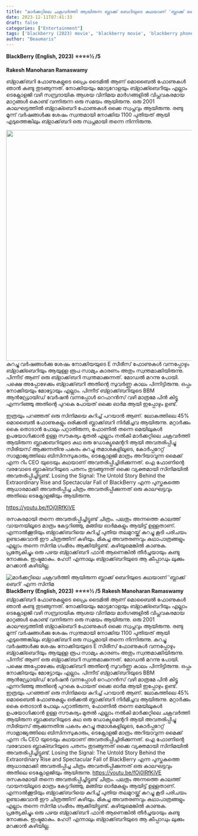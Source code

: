 ```yaml
---
title: "മാർക്കറ്റിലെ ചക്രവർത്തി ആയിരുന്ന ബ്ലാക്ക് ബെറിയുടെ കഥയാണ് 'ബ്ലാക്ക് ബെറി' എന്ന സിനിമ"
date: 2023-12-11T07:41:33
draft: false
categories: ["Entertainment"]
tags: ['blackberry (2023) movie', 'blackberry movie', 'blackberry phone']
author: "Beaumaris"
---
```


<strong>BlackBerry (English, 2023)</strong>
<strong>⭐⭐⭐⭐½ /5</strong>

<strong>Rakesh Manoharan Ramaswamy</strong>

ബ്ളാക്ക്‌ബറി ഫോണുകളുടെ പ്രൈം ടൈമിൽ ആണ് മൊബൈൽ ഫോണുകൾ ഞാൻ കണ്ടു തുടങ്ങുന്നത്. നോക്കിയയും മോട്ടറോളയും ബ്ളാക്ക്ബെറിയും എല്ലാം ടെക്നോളജി വഴി സമ്പ്രദായിക ആശയ വിനിമയ മാർഗങ്ങളിൽ വിപ്ലവകരമായ മാറ്റങ്ങൾ കൊണ്ട് വന്നിരുന്ന ഒരു സമയം ആയിരുന്നു. ഒരു 2001 കാലഘട്ടത്തിൽ ബ്ളാക്ബെറി ഫോണുകൾ ഒക്കെ സ്വപ്നവും ആയിരുന്നു. രണ്ടു മൂന്ന് വർഷങ്ങൾക്കു ശേഷം സ്വന്തമായി നോക്കിയ 1100 പുതിയത് ആയി എടുത്തെങ്കിലും ബ്ളാക്ക്‌ബറി ഒരു സ്വപ്നമായി തന്നെ നിന്നിരുന്നു.

<img class=" wp-image-433576 aligncenter" src="https://cdn.boolokam.com/articles/2023/12/ddqdqdqqd.jpg" alt="" width="624" height="624" />കുറച്ചു വർഷങ്ങൾക്കു ശേഷം നോക്കിയയുടെ E സീരീസ് ഫോണുകൾ വന്നപ്പോഴും ബ്ളാക്ക്ബെറിയും ആയുള്ള രൂപ സാമ്യം കാരണം അതും സ്വന്തമാക്കിയിരുന്നു. പിന്നീട് ആണ് ഒരു ബ്ളാക്ക്‌ബറി സ്വന്തമാക്കുന്നത്. മോഡൽ മറന്നു പോയി. പക്ഷെ അപ്പോഴേക്കും ബ്ളാക്ക്‌ബറി അതിന്റെ സുവർണ്ണ കാലം പിന്നിട്ടിരുന്നു. ഒപ്പം നോക്കിയയും മോട്ടോയും എല്ലാം. പിന്നീട് ബ്ളാക്ക്‌ബറിയുടെ BBM ആൻഡ്രോയിഡ് വേർഷൻ വന്നപ്പോൾ റെഫറൻസ് വഴി മാത്രമേ പിൻ കിട്ടൂ എന്നറിഞ്ഞു അതിന്റെ പുറകെ പോയത് ഒക്കെ ഓർമ ആയി ഇപ്പോഴും ഉണ്ട്.

ഇത്രയും പറഞ്ഞത് ഒരു സിനിമയെ കുറിച്ച് പറയാൻ ആണ്. ലോകത്തിലെ 45% മൊബൈൽ ഫോണുകളും ഒരിക്കൽ ബ്ലാക്ക്‌ബറി നിർമിച്ചവ ആയിരുന്നു. മറ്റാർക്കും കൈ തൊടാൻ പോലും പറ്റാതിരുന്ന, ഫോണിൽ തന്നെ മെയിലുകൾ ഉപയോഗിക്കാൻ ഉള്ള സൗകര്യം മുതൽ എല്ലാം നൽകി മാർക്കറ്റിലെ ചക്രവർത്തി ആയിരുന്ന ബ്ലാക്കബറിയുടെ കഥ ഒരു ഡോക്യുമെന്ററി ആയി അവതരിപ്പിച്ചു സീരിയസ് ആക്കുന്നതിനു പകരം കുറച്ചു തമാശകളിലൂടെ, കോർപ്പറേറ്റ് സാമ്രാജ്യത്തിലെ ബിസിനസുകാരും, ടെക്നോളജി മാത്രം അറിയാവുന്ന മൈക്ക് എന്ന റിം CEO യുടെയും കഥയാണ് അവതരിപ്പിച്ചിരിക്കുന്നത്. ഐ ഫോണിന്റെ വരവോടെ ബ്ലാക്ബറിയുടെ പതനം തുടങ്ങുന്നത് ഒക്കെ വ്യക്തമായി സിനിമയിൽ അവതരിപ്പിച്ചിട്ടുണ്ട്.
Losing the Signal: The Untold Story Behind the Extraordinary Rise and Spectacular Fall of BlackBerry എന്ന പുസ്തകത്തെ ആധാരമാക്കി അവതരിപ്പിച്ച ചിത്രം അവതരിപ്പിക്കുന്നത് ഒരു കാലഘട്ടവും അതിലെ ടെക്നോളജിയും ആയിരുന്നു.

https://youtu.be/fOj0lRfKiVE

രസകരമായി തന്നെ അവതരിപ്പിച്ചിട്ടുണ്ട് ചിത്രം. പലതും അന്നത്തെ കാലത്ത് വായനയിലൂടെ മാത്രം കേട്ടറിഞ്ഞു, മങ്ങിയ ഓർമകളും ആയിട്ട് ഉള്ളതാണ്. എന്നാൽക്കൂടിയും ബ്ളാക്ക്‌ബറിയെ കുറിച്ച് പുതിയ തലമുറയ്ക്ക് കുറച്ചു കൂടി പരിചയം ഉണ്ടാക്കുവാൻ ഈ ചിത്രത്തിന് കഴിയും. മികച്ച അവതരണവും കഥാപാത്രങ്ങളും എല്ലാം തന്നെ സിനിമ ഗംഭീരം ആക്കിയിട്ടുണ്ട്. കഴിയുമെങ്കിൽ കാണുക. പ്രത്യേകിച്ചും ഒരു പഴയ ബ്ളാക്ക്‌ബറി ഫാൻ ആണെങ്കിൽ തീർച്ചയായും കണ്ടു നോക്കുക. ഇഷ്ടമാകും. ഹോ!! എന്നാലും ബ്ളാക്ക്‌ബറിയുടെ ആ കീപ്പാഡും ലുക്കും മറക്കാൻ കഴിയില്ല.


![മാർക്കറ്റിലെ ചക്രവർത്തി ആയിരുന്ന ബ്ലാക്ക് ബെറിയുടെ കഥയാണ് 'ബ്ലാക്ക് ബെറി' എന്ന സിനിമ](https://cdn.boolokam.com/articles/2023/12/ddqdqdqqd.jpg)**BlackBerry (English, 2023)** **⭐⭐⭐⭐½ /5** **Rakesh Manoharan Ramaswamy** ബ്ളാക്ക്‌ബറി ഫോണുകളുടെ പ്രൈം ടൈമിൽ ആണ് മൊബൈൽ ഫോണുകൾ ഞാൻ കണ്ടു തുടങ്ങുന്നത്. നോക്കിയയും മോട്ടറോളയും ബ്ളാക്ക്ബെറിയും എല്ലാം ടെക്നോളജി വഴി സമ്പ്രദായിക ആശയ വിനിമയ മാർഗങ്ങളിൽ വിപ്ലവകരമായ മാറ്റങ്ങൾ കൊണ്ട് വന്നിരുന്ന ഒരു സമയം ആയിരുന്നു. ഒരു 2001 കാലഘട്ടത്തിൽ ബ്ളാക്ബെറി ഫോണുകൾ ഒക്കെ സ്വപ്നവും ആയിരുന്നു. രണ്ടു മൂന്ന് വർഷങ്ങൾക്കു ശേഷം സ്വന്തമായി നോക്കിയ 1100 പുതിയത് ആയി എടുത്തെങ്കിലും ബ്ളാക്ക്‌ബറി ഒരു സ്വപ്നമായി തന്നെ നിന്നിരുന്നു. കുറച്ചു വർഷങ്ങൾക്കു ശേഷം നോക്കിയയുടെ E സീരീസ് ഫോണുകൾ വന്നപ്പോഴും ബ്ളാക്ക്ബെറിയും ആയുള്ള രൂപ സാമ്യം കാരണം അതും സ്വന്തമാക്കിയിരുന്നു. പിന്നീട് ആണ് ഒരു ബ്ളാക്ക്‌ബറി സ്വന്തമാക്കുന്നത്. മോഡൽ മറന്നു പോയി. പക്ഷെ അപ്പോഴേക്കും ബ്ളാക്ക്‌ബറി അതിന്റെ സുവർണ്ണ കാലം പിന്നിട്ടിരുന്നു. ഒപ്പം നോക്കിയയും മോട്ടോയും എല്ലാം. പിന്നീട് ബ്ളാക്ക്‌ബറിയുടെ BBM ആൻഡ്രോയിഡ് വേർഷൻ വന്നപ്പോൾ റെഫറൻസ് വഴി മാത്രമേ പിൻ കിട്ടൂ എന്നറിഞ്ഞു അതിന്റെ പുറകെ പോയത് ഒക്കെ ഓർമ ആയി ഇപ്പോഴും ഉണ്ട്. ഇത്രയും പറഞ്ഞത് ഒരു സിനിമയെ കുറിച്ച് പറയാൻ ആണ്. ലോകത്തിലെ 45% മൊബൈൽ ഫോണുകളും ഒരിക്കൽ ബ്ലാക്ക്‌ബറി നിർമിച്ചവ ആയിരുന്നു. മറ്റാർക്കും കൈ തൊടാൻ പോലും പറ്റാതിരുന്ന, ഫോണിൽ തന്നെ മെയിലുകൾ ഉപയോഗിക്കാൻ ഉള്ള സൗകര്യം മുതൽ എല്ലാം നൽകി മാർക്കറ്റിലെ ചക്രവർത്തി ആയിരുന്ന ബ്ലാക്കബറിയുടെ കഥ ഒരു ഡോക്യുമെന്ററി ആയി അവതരിപ്പിച്ചു സീരിയസ് ആക്കുന്നതിനു പകരം കുറച്ചു തമാശകളിലൂടെ, കോർപ്പറേറ്റ് സാമ്രാജ്യത്തിലെ ബിസിനസുകാരും, ടെക്നോളജി മാത്രം അറിയാവുന്ന മൈക്ക് എന്ന റിം CEO യുടെയും കഥയാണ് അവതരിപ്പിച്ചിരിക്കുന്നത്. ഐ ഫോണിന്റെ വരവോടെ ബ്ലാക്ബറിയുടെ പതനം തുടങ്ങുന്നത് ഒക്കെ വ്യക്തമായി സിനിമയിൽ അവതരിപ്പിച്ചിട്ടുണ്ട്. Losing the Signal: The Untold Story Behind the Extraordinary Rise and Spectacular Fall of BlackBerry എന്ന പുസ്തകത്തെ ആധാരമാക്കി അവതരിപ്പിച്ച ചിത്രം അവതരിപ്പിക്കുന്നത് ഒരു കാലഘട്ടവും അതിലെ ടെക്നോളജിയും ആയിരുന്നു. https://youtu.be/fOj0lRfKiVE രസകരമായി തന്നെ അവതരിപ്പിച്ചിട്ടുണ്ട് ചിത്രം. പലതും അന്നത്തെ കാലത്ത് വായനയിലൂടെ മാത്രം കേട്ടറിഞ്ഞു, മങ്ങിയ ഓർമകളും ആയിട്ട് ഉള്ളതാണ്. എന്നാൽക്കൂടിയും ബ്ളാക്ക്‌ബറിയെ കുറിച്ച് പുതിയ തലമുറയ്ക്ക് കുറച്ചു കൂടി പരിചയം ഉണ്ടാക്കുവാൻ ഈ ചിത്രത്തിന് കഴിയും. മികച്ച അവതരണവും കഥാപാത്രങ്ങളും എല്ലാം തന്നെ സിനിമ ഗംഭീരം ആക്കിയിട്ടുണ്ട്. കഴിയുമെങ്കിൽ കാണുക. പ്രത്യേകിച്ചും ഒരു പഴയ ബ്ളാക്ക്‌ബറി ഫാൻ ആണെങ്കിൽ തീർച്ചയായും കണ്ടു നോക്കുക. ഇഷ്ടമാകും. ഹോ!! എന്നാലും ബ്ളാക്ക്‌ബറിയുടെ ആ കീപ്പാഡും ലുക്കും മറക്കാൻ കഴിയില്ല.
